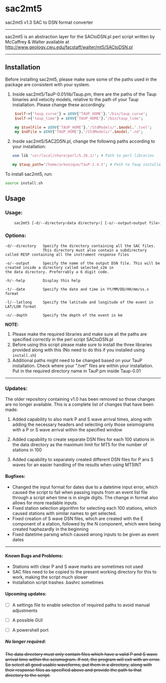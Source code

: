 # sac2mt5
sac2mt5 v1.3
SAC to DSN format converter

-------------------------
sac2mt5 is an abstraction layer for the SACtoDSN.pl perl script written by McCaffrey & Walter available at http://www.geology.cwu.edu/facstaff/walter/mt5/SACtoDSN.pl

-------------------------


## Installation
Before installing sac2mt5, please make sure some of the paths used in the package are consistent with your system.
1. Inside sac2mt5/TauP-0.01/lib/Taup.pm, there are the paths of the Taup binaries and velocity models, relative to the path of your Taup installation. Please change these accordingly.
    ```perl
     $self->{'taup_curve'} = $ENV{'TAUP_HOME'}.'/bin/taup_curve';
     $self->{'taup_time'} = $ENV{'TAUP_HOME'}.'/bin/taup_time';
    ```
    ```perl
     my $tvelFile = $ENV{'TAUP_HOME'}.'/StdModels/'.$model.'.tvel';
     my $ndFile = $ENV{'TAUP_HOME'}.'/StdModels/'.$model.'.nd';
    ```

2. Inside sac2mt5/SAC2DSN.pl, change the following paths according to your installation:

	```perl
	use lib 'usr/local/share/perl/5.26.1/'; # Path to perl libraries
	```
	```perl
	my $taup_path='/home/arkonique/TauP-2.4.5'; # Path to Taup installation
	```

To install sac2mt5, run:

```bash
source install.sh
```

## Usage


### Usage:

```bash 
    sac2mt5 [-d/--directory<data directory>] [-o/--output<output file>] [-t/--date <YYMMDDHHmmss.s = date and time>] [-l/--latlong <LAT/LONG>] [-n/--depth <event depth>] [-h/--help]
```

### Options:

    -d/--directory   Specify the directory containing all the SAC files. 
                     This directory must also contain a subdirectory called RESP containing all the instrument response files

    -o/--output      Specify the name of the output DSN file. This will be created inside a directory called selected_s2m in                      the data directory. Preferrably a 6 digit code.

    -h/--help        Display this help

    -t/--date        Specify the date and time in YY/MM/DD/HH/mm/ss.s format

    -l/--latlong     Specify the latitude and longitude of the event in LAT/LON format

    -n/--depth       Specify the depth of the event in km


**NOTE:**

1. Please make the required libraries and make sure all the paths are specified correctly in the perl script SACtoDSN.pl
2. Before using this script please make sure to install the three libraries provided along with this (No need to do this if you installed using `install.sh`)
3. Additional paths might need to be changed based on your TauP installation. Check where your ".tvel" files are within your installation. Put in the required directory name in TauP.pm inside Taup-0.01

--------------------

### Updates:

The older repository containing v1.0 has been removed so those changes are no longer available. This is a complete list of changes that have been made:


1. Added capability to also mark P and S wave arrival times, along with adding the necessary headers and selecting only those seismograms with a P or S wave arrival within the specified window

2. Added capability to create separate DSN files for each 100 stations in the data directory as the maximum limit for MT5 for the number of stations in 100

3. Added capability to separately created different DSN files for P ans S waves for an easier handling of the results when using MT5INT


#### Bugfixes:

- Changed the input format for dates due to a datetime input error, which caused the script to fail when passing inputs from an event list file through a script when time is in single digits. The change in format also allows for more readable inputs.
- Fixed station selection algorithm for selecting each 100 stations, which caused stations with similar names to get selected.
- Fixed creation of S wave DSN files, which are created with the E component of a station, followed by the N component, which were being created haphazardly in the beginning
- Fixed datetime parsing which caused wrong inputs to be given as event dates

--------------------

#### Known Bugs and Problems:

- Stations with clear P and S wave marks are sometimes not used
- SAC files need to be copied to the present working directory for this to work, making the script much slower
- Installation script trashes .bashrc sometimes

#### Upcoming updates:

- [ ] A settings file to enable selection of required paths to avoid manual adjustments
- [ ] A possible GUI
- [ ] A powershell port


##### No longer required:

~~The data directory must only contain files which have a valid P and S wave arrival time within the seismogram. If not, the program will exit with an error. So select all good usable waveforms, put them in a directory, along with their response files as specified above and provide the path to that directory to the script.~~
